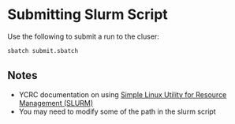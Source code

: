 # Submitting Slurm Script

Use the following to submit a run to the cluser:

```sh
sbatch submit.sbatch
```

## Notes
* YCRC documentation on using [Simple Linux Utility for Resource Management (SLURM)](https://docs.ycrc.yale.edu/clusters-at-yale/job-scheduling/)
* You may need to modify some of the path in the slurm script
